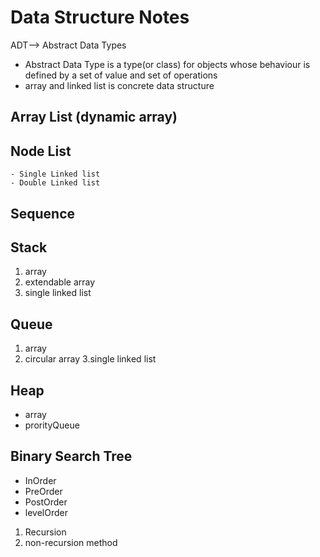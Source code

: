 # Data Structure Notes 

ADT--> Abstract Data Types 

- Abstract Data Type is a type(or class) for objects whose behaviour is defined by a set of value and set of operations 
- array and linked list is concrete data structure 


## Array List (dynamic array)
## Node List 
	- Single Linked list
	- Double Linked list 
## Sequence 

## Stack 
 1. array 
 2. extendable array
 3. single linked list 
## Queue 
 1. array 
 2. circular array 
 3.single linked list
## Heap
 - array
 - prorityQueue
 



## Binary Search Tree
 - InOrder
 - PreOrder
 - PostOrder 
 - levelOrder 
 1. Recursion 
 2.  non-recursion method 
